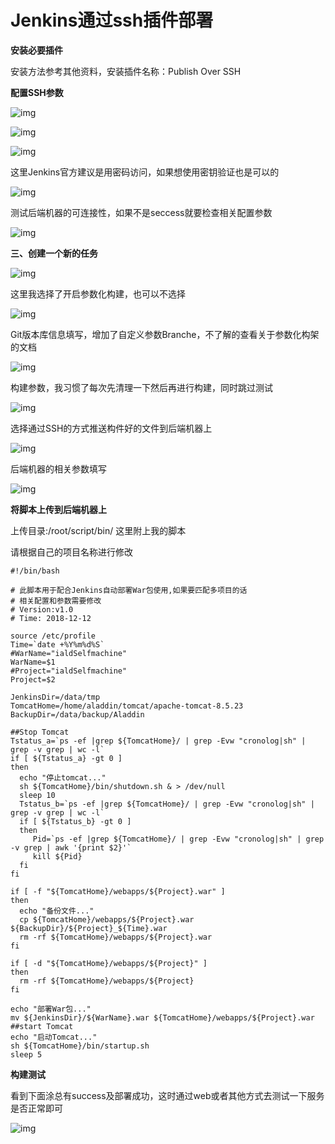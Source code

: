 # Jenkins通过ssh插件部署

**安装必要插件**

安装方法参考其他资料，安装插件名称：Publish Over SSH



**配置SSH参数**

![img](../images/image1-1590997180816.png)

![img](../images/image2-1590997180816.png)

![img](../images/image3-1590997180816.png)

这里Jenkins官方建议是用密码访问，如果想使用密钥验证也是可以的

![img](../images/image4-1590997180816.png)

测试后端机器的可连接性，如果不是seccess就要检查相关配置参数

![img](../images/image5-1590997180816.png)

**三、创建一个新的任务**

![img](../images/image6-1590997180816.png)

这里我选择了开启参数化构建，也可以不选择

![img](../images/image7-1590997180816.png)

Git版本库信息填写，增加了自定义参数Branche，不了解的查看关于参数化构架的文档

![img](../images/image8-1590997180816.png)

构建参数，我习惯了每次先清理一下然后再进行构建，同时跳过测试

![img](../images/image9-1590997180816.png)

选择通过SSH的方式推送构件好的文件到后端机器上

![img](../images/image10-1590997180816.png)

后端机器的相关参数填写

![img](../images/image11-1590997180816.png)

**将脚本上传到后端机器上**

上传目录:/root/script/bin/  这里附上我的脚本

请根据自己的项目名称进行修改

```shell
#!/bin/bash

# 此脚本用于配合Jenkins自动部署War包使用,如果要匹配多项目的话
# 相关配置和参数需要修改
# Version:v1.0
# Time: 2018-12-12

source /etc/profile
Time=`date +%Y%m%d%S`
#WarName="ialdSelfmachine"
WarName=$1
#Project="ialdSelfmachine"
Project=$2

JenkinsDir=/data/tmp
TomcatHome=/home/aladdin/tomcat/apache-tomcat-8.5.23
BackupDir=/data/backup/Aladdin

##Stop Tomcat
Tstatus_a=`ps -ef |grep ${TomcatHome}/ | grep -Evw "cronolog|sh" | grep -v grep | wc -l`
if [ ${Tstatus_a} -gt 0 ]
then
  echo "停止tomcat..."
  sh ${TomcatHome}/bin/shutdown.sh & > /dev/null
  sleep 10
  Tstatus_b=`ps -ef |grep ${TomcatHome}/ | grep -Evw "cronolog|sh" | grep -v grep | wc -l`
  if [ ${Tstatus_b} -gt 0 ]
  then
     Pid=`ps -ef |grep ${TomcatHome}/ | grep -Evw "cronolog|sh" | grep -v grep | awk '{print $2}'`
     kill ${Pid}
  fi
fi

if [ -f "${TomcatHome}/webapps/${Project}.war" ]
then
  echo "备份文件..."
  cp ${TomcatHome}/webapps/${Project}.war ${BackupDir}/${Project}_${Time}.war
  rm -rf ${TomcatHome}/webapps/${Project}.war
fi

if [ -d "${TomcatHome}/webapps/${Project}" ]
then
  rm -rf ${TomcatHome}/webapps/${Project}
fi

echo "部署War包..."
mv ${JenkinsDir}/${WarName}.war ${TomcatHome}/webapps/${Project}.war
##start Tomcat
echo "启动Tomcat..."
sh ${TomcatHome}/bin/startup.sh
sleep 5
```

**构建测试**

看到下面涂总有success及部署成功，这时通过web或者其他方式去测试一下服务是否正常即可

![img](../images/image12-1590997180816.png)